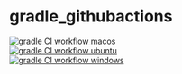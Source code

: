 # gradle_githubactions

[![gradle CI workflow macos](https://github.com/githubfoam/gradle_githubactions/actions/workflows/gradle-workflow-macos.yml/badge.svg?branch=main)](https://github.com/githubfoam/gradle_githubactions/actions/workflows/gradle-workflow-macos.yml)  
[![gradle CI workflow ubuntu](https://github.com/githubfoam/gradle_githubactions/actions/workflows/gradle-workflow-ubuntu.yml/badge.svg?branch=main)](https://github.com/githubfoam/gradle_githubactions/actions/workflows/gradle-workflow-ubuntu.yml)  
[![gradle CI workflow windows](https://github.com/githubfoam/gradle_githubactions/actions/workflows/gradle-workflow-windows.yml/badge.svg?branch=main)](https://github.com/githubfoam/gradle_githubactions/actions/workflows/gradle-workflow-windows.yml)
